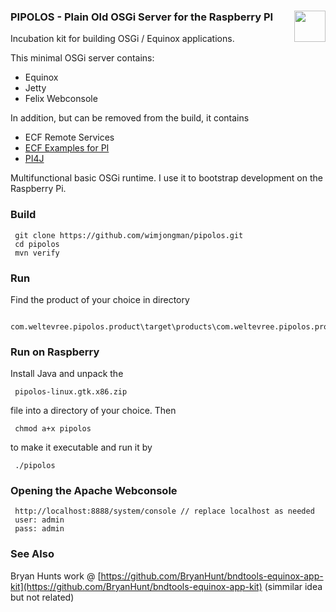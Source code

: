 ### PIPOLOS - Plain Old OSGi Server for the Raspberry PI    <img style="float: right" src="https://raw.githubusercontent.com/wimjongman/polos/master/pipolos.png" height="50"/>
Incubation kit for building OSGi / Equinox applications.

This minimal OSGi server contains:

* Equinox
* Jetty
* Felix Webconsole

In addition, but can be removed from the build, it contains

* ECF Remote Services
* [ECF Examples for PI](https://github.com/wimjongman/RaspberryPI) 
* [PI4J](https://github.com/Pi4J/pi4j/)

Multifunctional basic OSGi runtime. I use it to bootstrap development on the Raspberry Pi.

### Build

     git clone https://github.com/wimjongman/pipolos.git
     cd pipolos
     mvn verify

### Run

Find the product of your choice in directory

     com.weltevree.pipolos.product\target\products\com.weltevree.pipolos.product 

### Run on Raspberry

Install Java and unpack the 

     pipolos-linux.gtk.x86.zip 
     
file into a directory of your choice. Then

     chmod a+x pipolos
     
to make it executable and run it by

     ./pipolos
     
### Opening the Apache Webconsole

     http://localhost:8888/system/console // replace localhost as needed
     user: admin
     pass: admin

### See Also
Bryan Hunts work @ [https://github.com/BryanHunt/bndtools-equinox-app-kit](https://github.com/BryanHunt/bndtools-equinox-app-kit) (simmilar idea but not related)
